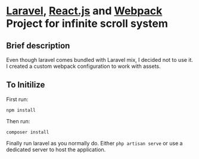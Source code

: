 # [Laravel](laravel.com), [React.js](https://reactjs.org/) and [Webpack](https://webpack.js.org/) Project for infinite scroll system

## Brief description
Even though laravel comes bundled with Laravel mix, I decided not to use it. I created a custom webpack configuration to work with assets.

## To Initilize

First run:
```
npm install
```

Then run:
```
composer install
```

Finally run laravel as you normally do. Either ```php artisan serve``` or use a dedicated server to host the application.
